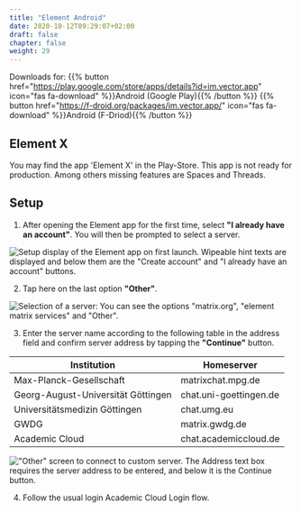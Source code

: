 ```yaml
---
title: "Element Android"
date: 2020-10-12T09:29:07+02:00
draft: false
chapter: false
weight: 29
---
```


Downloads for: {{% button href="https://play.google.com/store/apps/details?id=im.vector.app" icon="fas fa-download" %}}Android (Google Play){{% /button %}} {{% button href="https://f-droid.org/packages/im.vector.app/" icon="fas fa-download" %}}Android (F-Driod){{% /button %}}


## Element X

You may find the app 'Element X' in the Play-Store. This app is not ready for production. Among others missing features are Spaces and Threads.

## Setup

1. After opening the Element app for the first time, select **"I already have an account"**. You will then be prompted to select a server.

![Setup display of the Element app on first launch. Wipeable hint texts are displayed and below them are the "Create account" and "I already have an account" buttons.](/images/15_Element_Android1_en.jpg?height=50vh&classes=border)

2. Tap here on the last option **"Other"**.

![Selection of a server: You can see the options "matrix.org", "element matrix services" and "Other".](/images/15_Element_Android2_en.jpg?height=50vh&classes=border)

3. Enter the server name according to the following table in the address field and confirm server address by tapping the **"Continue"** button.

| Institution | Homeserver |
|---|---|
| Max-Planck-Gesellschaft | matrixchat.mpg.de |
| Georg-August-Universität Göttingen | chat.uni-goettingen.de |
| Universitätsmedizin Göttingen  | chat.umg.eu |
| GWDG | matrix.gwdg.de |
| Academic Cloud | chat.academiccloud.de |


!["Other" screen to connect to custom server. The Address text box requires the server address to be entered, and below it is the Continue button.](/images/15_Element_Android3_en.jpg?height=50vh&classes=border)

4. Follow the usual login Academic Cloud Login flow.
